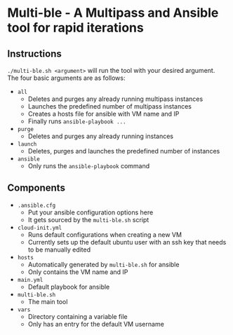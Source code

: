 # Multi-ble - A Multipass and Ansible tool for rapid iterations

## Instructions
`./multi-ble.sh <argument>` will run the tool with your desired argument.  
The four basic arguments are as follows:  
* `all`  
  - Deletes and purges any already running multipass instances  
  - Launches the predefined number of multipass instances  
  - Creates a hosts file for ansible with VM name and IP  
  - Finally runs `ansible-playbook ...`  
* `purge`
  - Deletes and purges any already running instances  
* `launch` 
  - Deletes, purges and launches the predefined number of instances  
* `ansible`
  - Only runs the `ansible-playbook` command  

## Components
- `.ansible.cfg`
  - Put your ansible configuration options here
  - It gets sourced by the `multi-ble.sh` script
- `cloud-init.yml`
  - Runs default configurations when creating a new VM
  - Currently sets up the default ubuntu user with an ssh key that needs to be manually edited
- `hosts`
  - Automatically generated by `multi-ble.sh` for ansible
  - Only contains the VM name and IP
- `main.yml`
  - Default playbook for ansible
- `multi-ble.sh`
  - The main tool
- `vars`
  - Directory containing a variable file 
  - Only has an entry for the default VM username
